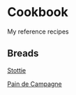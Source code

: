 # Cookbook
My reference recipes

## Breads
[Stottie](Breads/Stottie.md)

[Pain de Campagne](Breads/Pain%20de%20Campagne.md)
